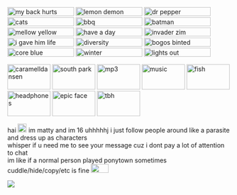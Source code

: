 <p float="left">
<img src="https://images2.imgbox.com/5f/cc/gqyirNIW_o.gif" width="150px" height="20px" title="my back hurts">
  <img src="https://images2.imgbox.com/23/4d/C8P6mt20_o.gif" width="150px" height="20px" title="lemon demon">
  <img src="https://images2.imgbox.com/77/eb/4US051vW_o.gif" width="150px" height="20px" title="dr pepper">
  <img src="https://images2.imgbox.com/73/a6/CXYICzGa_o.gif" width="150px" height="20px" title="cats">
  <img src="https://images2.imgbox.com/07/fc/5hEG1cyU_o.gif" width="150px" height="20px" title="bbq">
  <img src="https://images2.imgbox.com/dd/90/jCexHVOv_o.gif" width="150px" height="20px" title="batman">
  <img src="https://images2.imgbox.com/9f/92/cjMBxb9X_o.gif" width="150px" height="20px" title="mellow yellow">
  <img src="https://images2.imgbox.com/f2/6e/E0EUOaax_o.gif" width="150px" height="20px" title="have a day">
  <img src="https://images2.imgbox.com/4a/2e/v2yZTbn3_o.gif" width="150px" height="20px" title="invader zim">
  <img src="https://images2.imgbox.com/d4/bc/htbjbNhX_o.gif" width="150px" height="20px" title="i gave him life">
  <img src="https://images2.imgbox.com/13/37/12dlHGOl_o.gif" width="150px" height="20px" title="diversity">
  <img src="https://images2.imgbox.com/79/79/dRsCXFY5_o.gif" width="150px" height="20px" title="bogos binted">
  <img src="https://images2.imgbox.com/b3/c3/ZdJBVUoo_o.gif" width="150px" height="20px" title="core blue">
  <img src="https://images2.imgbox.com/f1/d4/7yGJxnDG_o.gif" width="150px" height="20px" title="winter">
  <img src="https://images2.imgbox.com/ed/a8/VC3AracG_o.gif" width="150px" height="20px" title="lights out">
</p>
<p float="left">
  <img src="https://images2.imgbox.com/e1/33/0DtElph6_o.gif" width="97px" height="57px" title="caramelldansen">
  <img src="https://images2.imgbox.com/5b/b9/45tdar8G_o.png" width="97px" height="57px" title="south park">
  <img src="https://images2.imgbox.com/f0/f2/wzp5Kvjd_o.gif" width="97px" height="57px" title="mp3">
  <img src="https://images2.imgbox.com/8f/cd/QgUVzSEg_o.gif" width="97px" height="57px" title="music">
  <img src="https://images2.imgbox.com/6b/ee/6nLgvTGa_o.gif" width="97px" height="57px" title="fish">
  <img src="https://images2.imgbox.com/e0/e8/RhAYhohf_o.gif" width="97px" height="57px" title="headphones">
  <img src="https://images2.imgbox.com/2b/fb/EowYGL3D_o.png" width="97px" height="57px" title="epic face">
  <img src="https://images2.imgbox.com/bd/d9/eF5GFj69_o.png" width="97px" height="57px" title="tbh">
</p>

hai <img src="https://images2.imgbox.com/7f/ad/e7f5WKbt_o.gif" width="20px" height="20px"> im matty and im 16 uhhhhhj i just follow people around like a parasite and dress up as characters <br/>
whisper if u need me to see your message cuz i dont pay a lot of attention to chat<br/>
im like if a normal person played ponytown sometimes <br/>
cuddle/hide/copy/etc is fine <img src="https://images2.imgbox.com/8d/c0/pMsQyKO1_o.gif" width="40px" height="20px"/><br/>

<img src="https://media.tenor.com/x_3S5A6efeUAAAAM/he-cant-dink-it-he-cant-drink-it.gif">
